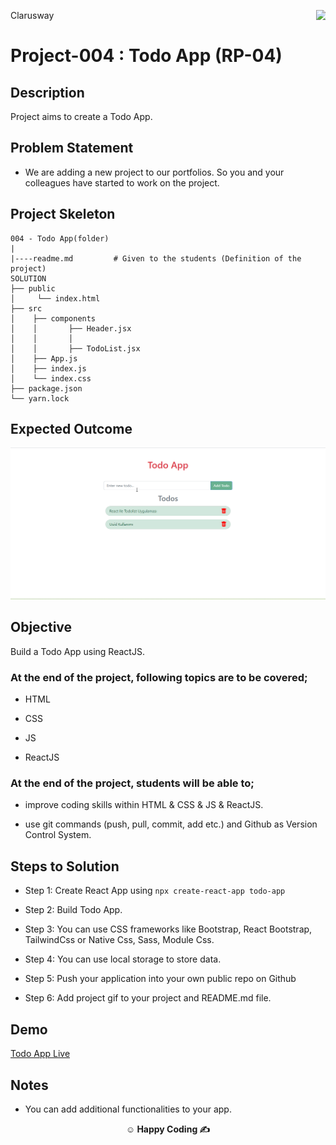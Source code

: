 <p>Clarusway<img align="right"
  src="https://secure.meetupstatic.com/photos/event/3/1/b/9/600_488352729.jpeg"  width="15px"></p>

# Project-004 : Todo App (RP-04)

## Description

Project aims to create a Todo App.

## Problem Statement

- We are adding a new project to our portfolios. So you and your colleagues have started to work on the project.

## Project Skeleton

```
004 - Todo App(folder)
|
|----readme.md         # Given to the students (Definition of the project)
SOLUTION
├── public
│     └── index.html
├── src
│    ├── components
│    │       ├── Header.jsx
│    │       │   
│    │       ├── TodoList.jsx         
│    ├── App.js
│    ├── index.js
│    └── index.css
├── package.json
└── yarn.lock
```

## Expected Outcome

![Project 004 Snapshot](todoapp.gif)

## Objective

Build a Todo App using ReactJS.

### At the end of the project, following topics are to be covered;

- HTML

- CSS

- JS

- ReactJS

### At the end of the project, students will be able to;

- improve coding skills within HTML & CSS & JS & ReactJS.

- use git commands (push, pull, commit, add etc.) and Github as Version Control System.

## Steps to Solution

- Step 1: Create React App using `npx create-react-app todo-app`

- Step 2: Build Todo App.

- Step 3: You can use CSS frameworks like Bootstrap, React Bootstrap, TailwindCss or Native Css, Sass, Module Css.

- Step 4: You can use local storage to store data.

- Step 5: Push your application into your own public repo on Github

- Step 6: Add project gif to your project and README.md file.

## Demo
[Todo App Live](https://react-todoapp-uuid.vercel.app/)

## Notes

- You can add additional functionalities to your app.

**<p align="center">&#9786; Happy Coding &#9997;</p>**
